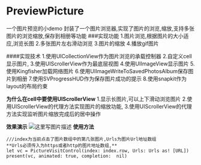 # PreviewPicture
一个图片预览的小demo
封装了一个图片浏览器,实现了图片的浏览,缩放,支持多张图片的浏览缩放,保存到相册等功能
###实现功能
1.图片浏览,根据图片的大小适应,浏览长图
2.多张图片左右滑动浏览
3.图片的缩放
4.播放gif图片

####实现技术
1.使用UICollectionView作为图片浏览的承载控制器
2.自定义cell显示图片,
3.使用UIScrollerView作为最底层视图 
4.使用UIImageView显示图片
5.使用Kingfisher加载网络图片
6.使用UIImageWriteToSavedPhotosAlbum保存图片到相册
7.使用SVProgressHUD作为保存图片成功的提示
8.使用snapkit作为layout的布局约束

**为什么在cell中要使用UIScrollerView**
1.显示长图片,可以上下滑动浏览图片
2.使用UIScrollerView的代理方法实现图片的缩放功能,
3.使用UIScrollerView的代理方法实现监听图片缩放完成后的居中操作


**效果演示**
![这里写图片描述](https://img-blog.csdn.net/2018061416533525?watermark/2/text/aHR0cHM6Ly9ibG9nLmNzZG4ubmV0L2NoZW5xaWFuZ2Jsb2Nr/font/5a6L5L2T/fontsize/400/fill/I0JBQkFCMA==/dissolve/70)
**使用方法**    

```
///index为当前点击了图片数组中的第几张图片,Urls为图片Url地址数组
**Urls必须传入为https或者http的图片地址数组,**
let vc = PictureVisitControl(index: index.row, Urls: Urls as! [URL])
present(vc, animated: true, completion:  nil)
```

